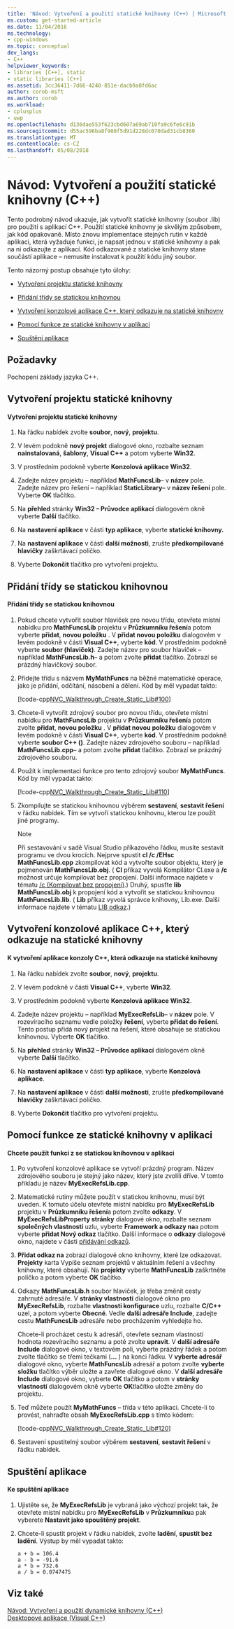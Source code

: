 ```yaml
---
title: 'Návod: Vytvoření a použití statické knihovny (C++) | Microsoft Docs'
ms.custom: get-started-article
ms.date: 11/04/2016
ms.technology:
- cpp-windows
ms.topic: conceptual
dev_langs:
- C++
helpviewer_keywords:
- libraries [C++], static
- static libraries [C++]
ms.assetid: 3cc36411-7d66-4240-851e-dacb9a8fd6ac
author: corob-msft
ms.author: corob
ms.workload:
- cplusplus
- uwp
ms.openlocfilehash: d136dae553f623cbd607a69ab710fa9c6fe6c91b
ms.sourcegitcommit: d55ac596ba8f908f5d91d228dc070dad31cb8360
ms.translationtype: MT
ms.contentlocale: cs-CZ
ms.lasthandoff: 05/08/2018
---
```

# <a name="walkthrough-creating-and-using-a-static-library-c"></a>Návod: Vytvoření a použití statické knihovny (C++)
Tento podrobný návod ukazuje, jak vytvořit statické knihovny (soubor .lib) pro použití s aplikací C++. Použití statické knihovny je skvělým způsobem, jak kód opakovaně. Místo znovu implementace stejných rutin v každé aplikaci, která vyžaduje funkci, je napsat jednou v statické knihovny a pak na ni odkazujte z aplikací. Kód odkazované z statické knihovny stane součástí aplikace – nemusíte instalovat k použití kódu jiný soubor.  
  
 Tento názorný postup obsahuje tyto úlohy:  
  
-   [Vytvoření projektu statické knihovny](#BKMK_CreateLibProject)  
  
-   [Přidání třídy se statickou knihovnou](#BKMK_AddClassToLib)  
  
-   [Vytvoření konzolové aplikace C++, který odkazuje na statické knihovny](#BKMK_CreateAppToRefTheLib)  
  
-   [Pomocí funkce ze statické knihovny v aplikaci](#BKMK_UseLibInApp)  
  
-   [Spuštění aplikace](#BKMK_RunApp)  
  
## <a name="prerequisites"></a>Požadavky  
 Pochopení základy jazyka C++.  
  
##  <a name="BKMK_CreateLibProject"></a> Vytvoření projektu statické knihovny  
  
#### <a name="to-create-a-static-library-project"></a>Vytvoření projektu statické knihovny  
  
1.  Na řádku nabídek zvolte **soubor**, **nový**, **projektu**.  
  
2.  V levém podokně **nový projekt** dialogové okno, rozbalte seznam **nainstalovaná**, **šablony**, **Visual C++** a potom vyberte  **Win32**.  
  
3.  V prostředním podokně vyberte **Konzolová aplikace Win32**.  
  
4.  Zadejte název projektu – například **MathFuncsLib**– v **název** pole. Zadejte název pro řešení – například **StaticLibrary**– v **název řešení** pole. Vyberte **OK** tlačítko.  
  
5.  Na **přehled** stránky **Win32 – Průvodce aplikací** dialogovém okně vyberte **Další** tlačítko.  
  
6.  Na **nastavení aplikace** v části **typ aplikace**, vyberte **statické knihovny.**  
  
7.  Na **nastavení aplikace** v části **další možnosti**, zrušte **předkompilované hlavičky** zaškrtávací políčko.  
  
8.  Vyberte **Dokončit** tlačítko pro vytvoření projektu.  
  
##  <a name="BKMK_AddClassToLib"></a> Přidání třídy se statickou knihovnou  
  
#### <a name="to-add-a-class-to-the-static-library"></a>Přidání třídy se statickou knihovnou  
  
1.  Pokud chcete vytvořit soubor hlaviček pro novou třídu, otevřete místní nabídku pro **MathFuncsLib** projektu v **Průzkumníku řešení**a potom vyberte **přidat**, **novou položku** . V **přidat novou položku** dialogovém v levém podokně v části **Visual C++**, vyberte **kód**. V prostředním podokně vyberte **soubor (hlaviček)**. Zadejte název pro soubor hlaviček – například **MathFuncsLib.h**– a potom zvolte **přidat** tlačítko. Zobrazí se prázdný hlavičkový soubor.  
  
2.  Přidejte třídu s názvem **MyMathFuncs** na běžné matematické operace, jako je přidání, odčítání, násobení a dělení. Kód by měl vypadat takto:  
  
     [!code-cpp[NVC_Walkthrough_Create_Static_Lib#100](../windows/codesnippet/CPP/walkthrough-creating-and-using-a-static-library-cpp_1.h)]  
  
3.  Chcete-li vytvořit zdrojový soubor pro novou třídu, otevřete místní nabídku pro **MathFuncsLib** projektu v **Průzkumníku řešení**a potom zvolte **přidat**, **novou položku** . V **přidat novou položku** dialogovém v levém podokně v části **Visual C++**, vyberte **kód**. V prostředním podokně vyberte **soubor C++ ()**. Zadejte název zdrojového souboru – například **MathFuncsLib.cpp**– a potom zvolte **přidat** tlačítko. Zobrazí se prázdný zdrojového souboru.  
  
4.  Použít k implementaci funkce pro tento zdrojový soubor **MyMathFuncs**. Kód by měl vypadat takto:  
  
     [!code-cpp[NVC_Walkthrough_Create_Static_Lib#110](../windows/codesnippet/CPP/walkthrough-creating-and-using-a-static-library-cpp_2.cpp)]  
  
5.  Zkompilujte se statickou knihovnou výběrem **sestavení**, **sestavit řešení** v řádku nabídek. Tím se vytvoří statickou knihovnu, kterou lze použít jiné programy.  
  
    > [!NOTE]
    >  Při sestavování v sadě Visual Studio příkazového řádku, musíte sestavit programu ve dvou krocích. Nejprve spustit **cl /c /EHsc MathFuncsLib.cpp** zkompilovat kód a vytvořte soubor objektu, který je pojmenován **MathFuncsLib.obj**. ( **Cl** příkaz vyvolá Kompilátor Cl.exe a **/c** možnost určuje kompilovat bez propojení. Další informace najdete v tématu [/c (Kompilovat bez propojení)](../build/reference/c-compile-without-linking.md).) Druhý, spusťte **lib MathFuncsLib.obj** k propojení kód a vytvořit se statickou knihovnou **MathFuncsLib.lib**. ( **Lib** příkaz vyvolá správce knihovny, Lib.exe. Další informace najdete v tématu [LIB odkaz](../build/reference/lib-reference.md).)  
  
##  <a name="BKMK_CreateAppToRefTheLib"></a> Vytvoření konzolové aplikace C++, který odkazuje na statické knihovny  
  
#### <a name="to-create-a-c-console-app-that-references-the-static-library"></a>K vytvoření aplikace konzoly C++, která odkazuje na statické knihovny  
  
1.  Na řádku nabídek zvolte **soubor**, **nový**, **projektu**.  
  
2.  V levém podokně v části **Visual C++**, vyberte **Win32**.  
  
3.  V prostředním podokně vyberte **Konzolová aplikace Win32**.  
  
4.  Zadejte název projektu – například **MyExecRefsLib**– v **název** pole. V rozevíracího seznamu vedle položky **řešení**, vyberte **přidat do řešení**. Tento postup přidá nový projekt na řešení, které obsahuje se statickou knihovnou. Vyberte **OK** tlačítko.  
  
5.  Na **přehled** stránky **Win32 – Průvodce aplikací** dialogovém okně vyberte **Další** tlačítko.  
  
6.  Na **nastavení aplikace** v části **typ aplikace**, vyberte **Konzolová aplikace**.  
  
7.  Na **nastavení aplikace** v části **další možnosti**, zrušte **předkompilované hlavičky** zaškrtávací políčko.  
  
8.  Vyberte **Dokončit** tlačítko pro vytvoření projektu.  
  
##  <a name="BKMK_UseLibInApp"></a> Pomocí funkce ze statické knihovny v aplikaci  
  
#### <a name="to-use-the-functionality-from-the-static-library-in-the-app"></a>Chcete použít funkci z se statickou knihovnou v aplikaci  
  
1.  Po vytvoření konzolové aplikace se vytvoří prázdný program. Název zdrojového souboru je stejný jako název, který jste zvolili dříve. V tomto příkladu je název **MyExecRefsLib.cpp**.  
  
2.  Matematické rutiny můžete použít v statickou knihovnu, musí být uveden. K tomuto účelu otevřete místní nabídku pro **MyExecRefsLib** projektu v **Průzkumníku řešení**a potom zvolte **odkazy**. V **MyExecRefsLibProperty stránky** dialogové okno, rozbalte seznam **společných vlastností** uzlu, vyberte **Framework a odkazy na**a potom vyberte **přidat Nový odkaz** tlačítko. Další informace o **odkazy** dialogové okno, najdete v části [přidávání odkazů](../ide/adding-references-in-visual-cpp-projects.md).  
  
3.  **Přidat odkaz na** zobrazí dialogové okno knihovny, které lze odkazovat. **Projekty** karta Vypíše seznam projektů v aktuálním řešení a všechny knihovny, které obsahují. Na **projekty** vyberte **MathFuncsLib** zaškrtněte políčko a potom vyberte **OK** tlačítko.  
  
4.  Odkazy **MathFuncsLib.h** soubor hlaviček, je třeba změnit cesty zahrnuté adresáře. V **stránky vlastností** dialogové okno pro **MyExecRefsLib**, rozbalte **vlastnosti konfigurace** uzlu, rozbalte **C/C++** uzel, a potom vyberte **Obecné**. Vedle **další adresáře Include**, zadejte cestu **MathFuncsLib** adresáře nebo procházením vyhledejte ho.  
  
     Chcete-li procházet cestu k adresáři, otevřete seznam vlastností hodnota rozevíracího seznamu a poté zvolte **upravit**. V **další adresáře Include** dialogové okno, v textovém poli, vyberte prázdný řádek a potom zvolte tlačítko se třemi tečkami (**...** ) na konci řádku. V **vyberte adresář** dialogové okno, vyberte **MathFuncsLib** adresář a potom zvolte **vyberte složku** tlačítko výběr uložte a zavřete dialogové okno. V **další adresáře Include** dialogové okno, vyberte **OK** tlačítko a potom v **stránky vlastností** dialogovém okně vyberte **OK**tlačítko uložte změny do projektu.  
  
5.  Teď můžete použít **MyMathFuncs** – třída v této aplikaci. Chcete-li to provést, nahraďte obsah **MyExecRefsLib.cpp** s tímto kódem:  
  
     [!code-cpp[NVC_Walkthrough_Create_Static_Lib#120](../windows/codesnippet/CPP/walkthrough-creating-and-using-a-static-library-cpp_3.cpp)]  
  
6.  Sestavení spustitelný soubor výběrem **sestavení**, **sestavit řešení** v řádku nabídek.  
  
##  <a name="BKMK_RunApp"></a> Spuštění aplikace  
  
#### <a name="to-run-the-app"></a>Ke spuštění aplikace  
  
1.  Ujistěte se, že **MyExecRefsLib** je vybraná jako výchozí projekt tak, že otevřete místní nabídku pro **MyExecRefsLib** v **Průzkumníku**a pak vyberete  **Nastavit jako spouštěný projekt**.  
  
2.  Chcete-li spustit projekt v řádku nabídek, zvolte **ladění**, **spustit bez ladění**. Výstup by měl vypadat takto:  
  
    ```Output  
    a + b = 106.4  
    a - b = -91.6  
    a * b = 732.6  
    a / b = 0.0747475  
    ```  
  
## <a name="see-also"></a>Viz také  
 [Návod: Vytvoření a použití dynamické knihovny (C++)](../build/walkthrough-creating-and-using-a-dynamic-link-library-cpp.md)   
 [Desktopové aplikace (Visual C++)](../windows/desktop-applications-visual-cpp.md)